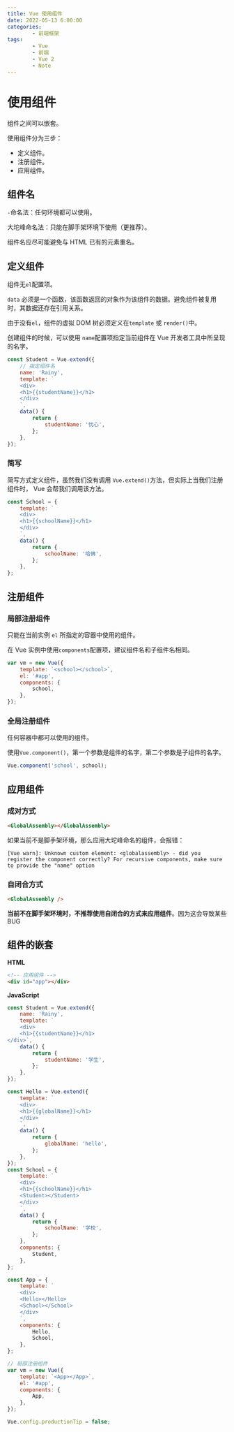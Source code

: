 ```yaml
---
title: Vue 使用组件
date: 2022-05-13 6:00:00
categories:
        - 前端框架
tags:
        - Vue
        - 前端
        - Vue 2
        - Note
---
```


# 使用组件

组件之间可以嵌套。

使用组件分为三步：

- 定义组件。
- 注册组件。
- 应用组件。

## 组件名

`-`命名法：任何环境都可以使用。

大坨峰命名法：只能在脚手架环境下使用（更推荐）。

组件名应尽可能避免与 HTML 已有的元素重名。

## 定义组件

组件无`el`配置项。

`data` 必须是一个函数，该函数返回的对象作为该组件的数据。避免组件被复用时，其数据还存在引用关系。

由于没有`el`，组件的虚拟 DOM 树必须定义在`template` 或 `render()`中。

创建组件的时候，可以使用 `name`配置项指定当前组件在 Vue 开发者工具中所呈现的名字。

```js
const Student = Vue.extend({
	// 指定组件名
	name: 'Rainy',
	template: `
    <div>
    <h1>{{studentName}}</h1>
    </div>
    `,
	data() {
		return {
			studentName: '忧心',
		};
	},
});
```

### 简写

简写方式定义组件，虽然我们没有调用 `Vue.extend()`方法，但实际上当我们注册组件时， Vue 会帮我们调用该方法。

```js
const School = {
	template: `
    <div>
    <h1>{{schoolName}}</h1>
    </div>
    `,
	data() {
		return {
			schoolName: '哈佛',
		};
	},
};
```

## 注册组件

### 局部注册组件

只能在当前实例 `el` 所指定的容器中使用的组件。

在 Vue 实例中使用`components`配置项，建议组件名和子组件名相同。

```js
var vm = new Vue({
	template: `<school></school>`,
	el: '#app',
	components: {
		school,
	},
});
```

### 全局注册组件

任何容器中都可以使用的组件。

使用`Vue.component()`，第一个参数是组件的名字，第二个参数是子组件的名字。

```js
Vue.component('school', school);
```

## 应用组件

### 成对方式

```html
<GlobalAssembly></GlobalAssembly>
```

如果当前不是脚手架环境，那么应用大坨峰命名的组件，会报错：

```
[Vue warn]: Unknown custom element: <globalassembly> - did you register the component correctly? For recursive components, make sure to provide the "name" option
```

### 自闭合方式

```html
<GlobalAssembly />
```

**当前不在脚手架环境时，不推荐使用自闭合的方式来应用组件**。因为这会导致某些 BUG

## 组件的嵌套

**HTML**

```HTML
<!-- 应用组件 -->
<div id="app"></div>
```

**JavaScript**

```js
const Student = Vue.extend({
	name: 'Rainy',
	template: `
    <div>
    <h1>{{studentName}}</h1>
</div>`,
	data() {
		return {
			studentName: '学生',
		};
	},
});

const Hello = Vue.extend({
	template: `
    <div>
    <h1>{{globalName}}</h1>
    </div>
    `,
	data() {
		return {
			globalName: 'hello',
		};
	},
});
const School = {
	template: `
    <div>
    <h1>{{schoolName}}</h1>
    <Student></Student>
    </div>
    `,
	data() {
		return {
			schoolName: '学校',
		};
	},
	components: {
		Student,
	},
};

const App = {
	template: `
    <div>
    <Hello></Hello>
    <School></School>
    </div>
    `,
	components: {
		Hello,
		School,
	},
};

// 局部注册组件
var vm = new Vue({
	template: `<App></App>`,
	el: '#app',
	components: {
		App,
	},
});

Vue.config.productionTip = false;
```
